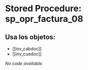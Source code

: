 # Stored Procedure: sp_opr_factura_08

## Usa los objetos:
- [[inv_cabdoc]]
- [[inv_cuedoc]]

*No code available.*
